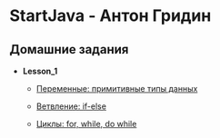 # StartJava - Антон Гридин
## Домашние задания

+ **Lesson_1**

  + [Переменные: примитивные типы данных](https://github.com/OEMG/StartJava/blob/main/VariablesTheme.java)

  + [Ветвление: if-else](https://github.com/OEMG/StartJava/blob/main/IfElseStatementTheme.java) 

  + [Циклы: for, while, do while](https://github.com/OEMG/StartJava/blob/main/CyclesTheme.java)